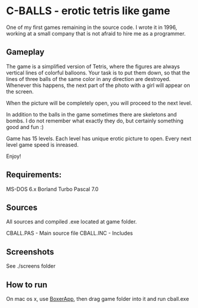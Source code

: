 C-BALLS - erotic tetris like game
=======

One of my first games remaining in the source code. I wrote it in 1996, working at a small company that is not afraid to hire me as a programmer.

## Gameplay

The game is a simplified version of Tetris, where the figures are always vertical lines of colorful balloons. Your task is to put them down, so that the lines of three balls of the same color in any direction are destroyed. Whenever this happens, the next part of the photo with a girl will appear on the screen.

When the picture will be completely open, you will proceed to the next level.

In addition to the balls in the game sometimes there are skeletons and bombs. I do not remember what exactly they do, but certainly something good and fun :)

Game has 15 levels. Each level has unique erotic picture to open. Every next level game speed is inreased.

Enjoy!

## Requirements:

MS-DOS 6.x
Borland Turbo Pascal 7.0

## Sources

All sources and compiled .exe located at game folder.

CBALL.PAS - Main source file
CBALL.INC - Includes

## Screenshots

See ./screens folder 

## How to run

On mac os x, use [BoxerApp](http://boxerapp.com/), then drag game folder into it and run cball.exe